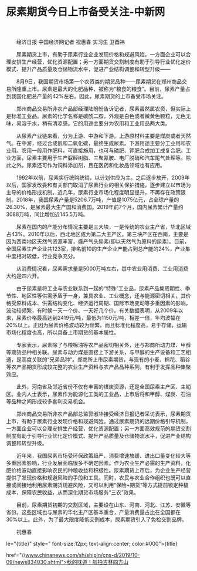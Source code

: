 # 尿素期货今日上市备受关注-中新网

　　

　　经济日报·中国经济网记者 祝惠春 实习生 卫酉祎

　　尿素期货上市，有助于尿素行业企业发现价格和规避风险。一方面企业可以合理安排生产经营，优化资源配置；另一方面期货交割制度有助于引导行业优化定价模式、提升产品质量及仓储物流水平，促进产业结构调整和转型升级——

　　8月9日，我国期货市场第一个农资类的期货品种——尿素期货在郑州商品交易所隆重上市。尿素是最大的化肥品种，被称为“粮食的粮食”。目前，尿素产量占到我国化肥总产量的42%左右。因此，尿素期货的上市备受市场关注。

　　郑州商品交易所非农产品部经理陆盼盼告诉记者，尿素虽然属农资，但实际上是标准工业品。尿素的化学名称是碳酰二胺，外观是白色或者微黄色颗粒，无色无味，易溶于水，稍有清凉感。它的用途主要分为农用和工业用品两大类。

　　从尿素产业链来看，分为上游、中游和下游。上游原材料主要是煤炭或者天然气。在中游，经过合成氨和二氧化碳，最终生成尿素。下游用途主要分工业用和农业用。农用一般用作肥料，可直接施用，也可与磷肥、钾肥合成加工成复合肥。工业方面，尿素主要用于生产脲醛树脂、三聚氰胺、电厂脱硝和汽车尾气处理等。除此之外，尿素还可作为饲料添加剂，且在医药和化妆品领域也有应用。

　　1992年以前，尿素实行统购统销，以计划供应为主。之后逐步放开，2009年以后，国家发改委和有关部门取消了尿素行业的相关保护措施，逐步建立以市场为主导的价格形成机制。近几年，尿素行业市场化程度明显提升，不再存在政策限制。2018年，我国尿素产量是5206.7万吨，产值是1075亿元，占全球产量的26.30%，是尿素最大生产国和消费国。2019年前7个月，国内尿素累计产量约3088万吨，同比增加近145.5万吨。

　　尿素在国内的产能分布情况主要是三大块，一是传统的农业主产省，华北区域占43%。2010年以后，西北地区成为第二大主产区。第三块产区在西南，主要是因为西南地区天然气资源丰富，盛产气头尿素(即以天然气为原料的尿素)。目前，全国尿素生产企业共123家，排名前10的生产企业产能占到总产能的24%，产业集中度相对较低，行业竞争充分。

　　从消费情况看，尿素需求量是5000万吨左右，其中农业用消费、工业用消费大约是四六开。

　　由于尿素是将工业与农业联系到一起的“特殊”工业品，尿素产品集周期性、季节性、地区性等供需矛盾于一身，兼具农业、工业概念，还与能源密切相关，其价格受原料成本、供需结构变化、经济运行周期、国际市场变动等多重因素的影响，波动较频繁，有时候一天一个价、一天好几个价。有关数据表明，从2009年以来，尿素价格最高达到2419元/吨，最低为1150元/吨，相差一倍，年均波幅在20%以上。正因为尿素价格波动较为频繁，而且标准化程度高，易于存储，运输市场化程度也高，所以具备上市期货的基本属性。

　　专家表示，尿素除了与粮棉油等农产品密切相关外，还与郑商所动力煤、甲醇等期货品种相关联。尿素与动力煤是直接上下游关系，与甲醇的生产设备和工艺相通，是高度关联的“兄弟品种”。郑商所上市尿素期货，与现有的小麦、棉花、稻谷等农产品期货形成较完整的农业生产资料与农产品品种系列，有利于发挥品种集聚效应。

　　此外，河南省及邻近省份不仅有丰富的煤炭资源，还是全国尿素主产区、主销区。业内人士表示，尿素作为能源化工类的工业品，上市后将和甲醇、煤炭、石油等品种之间形成较多套利交易机会。

　　郑州商品交易所非农产品部总监郭淑华接受经济日报记者采访表示，尿素期货上市，有助于尿素行业发现价格和规避风险。通过尿素期货的远期价格引导机制，一方面企业可以合理安排生产经营，优化资源配置；另一方面高效规范的期货交割制度有助于引导行业优化定价模式、提升产品质量及仓储物流水平，促进产业结构调整和转型升级。

　　近年来，我国尿素市场受环保政策趋严、消费增速放缓、进出口量变化较大等多重因素影响，行业发展面临很多不确定因素。作为农业生产必需的生产资料，化肥价格波动直接影响农民的种粮收益和积极性。尿素期货上市后，为企业生产经营提供了发现价格和规避风险的手段和工具。同时，农民与农业合作组织也既可以直接或间接地利用尿素期货规避风险，又可以利用“保险+期货”等方式提前锁定种植成本，保障农民收益，从而深化期货市场服务“三农”效果。

　　目前，尿素期货初期的交割区域，主要设在山东、河南、河北、江苏、安徽等省份。这些区域也与尿素的华北主产区基本重合，产量消费量占比在全国都在30%以上。此外，为了最大限度降低交割成本，尿素期货引入了免检交割品牌。

　　祝惠春

le="{title}" style=" font-size:12px; text-align:center; color:#000">{title}

href="//www.chinanews.com/sh/shipin/cns-d/2019/10-09/news834030.shtml">秋的味道！航拍吉林四方山
